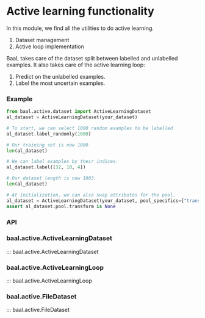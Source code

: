 # Active learning functionality

In this module, we find all the utilities to do active learning.

1. Dataset management
2. Active loop implementation

BaaL takes care of the dataset split between labelled and unlabelled examples.
It also takes care of the active learning loop:

1. Predict on the unlabelled examples.
2. Label the most uncertain examples.

### Example

```python
from baal.active.dataset import ActiveLearningDataset
al_dataset = ActiveLearningDataset(your_dataset)

# To start, we can select 1000 random examples to be labelled
al_dataset.label_randomly(1000)

# Our training set is now 1000
len(al_dataset)

# We can label examples by their indices.
al_dataset.label([32, 10, 4])

# Our dataset length is now 1003.
len(al_dataset)

# At initialization, we can also swap attributes for the pool.
al_dataset = ActiveLearningDataset(your_dataset, pool_specifics={"transform": None})
assert al_dataset.pool.transform is None
```

### API

### baal.active.ActiveLearningDataset
::: baal.active.ActiveLearningDataset

### baal.active.ActiveLearningLoop
::: baal.active.ActiveLearningLoop

### baal.active.FileDataset
::: baal.active.FileDataset